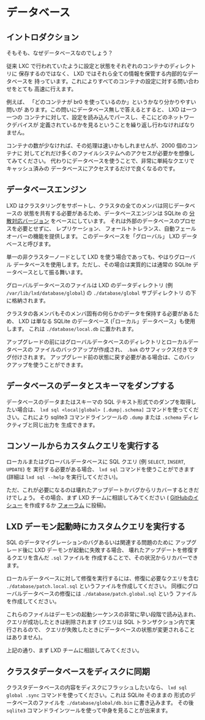 # データベース <!-- Database -->
## イントロダクション <!-- Introduction -->
<!--
So first of all, why a database?
-->
そもそも、なぜデータベースなのでしょう？

<!--
Rather than keeping the configuration and state within each container's
directory as is traditionally done by LXC, LXD has an internal database
which stores all of that information. This allows very quick queries
against all containers configuration.
-->
従来 LXC で行われていたように設定と状態をそれぞれのコンテナのディレクトリに
保存するのではなく、 LXD ではそれら全ての情報を保管する内部的なデータベースを
持っています。これによりすべてのコンテナの設定に対する問い合わせをとても
高速に行えます。


<!--
An example is the rather obvious question "what containers are using br0?".
To answer that question without a database, LXD would have to iterate
through every single container, load and parse its configuration and
then look at what network devices are defined in there.
-->
例えば、 「どのコンテナが br0 を使っているのか」というかなり分かりやすい問いが
あります。この問いにデータベース無しで答えるとすると、 LXD は一つ一つの
コンテナに対して、設定を読み込んでパースし、そこにどのネットワークデバイスが
定義されているかを見るということを繰り返し行わなければなりません。

<!--
While that may be quick with a few containers, imagine how many
filesystem access would be required for 2000 containers. Instead with a
database, it's only a matter of accessing the already cached database
with a pretty simple query.
-->
コンテナの数が少なければ、その処理は速いかもしれませんが、2000 個のコンテナに
対してどれだけ多くのファイルシステムへのアクセスが必要かを想像してみてください。
代わりにデータベースを使うことで、非常に単純なクエリでキャッシュ済みの
データベースにアクセスするだけで良くなるのです。


## データベースエンジン <!-- Database engine -->
<!--
Since LXD supports clustering, and all members of the cluster must share the
same database state, the database engine is based on a [distributed
version](https://github.com/CanonicalLtd/dqlite) of SQLite, which provides
replication, fault-tolerance and automatic failover without the need of external
database processes. We refer to this database as the "global" LXD database.
-->
LXD はクラスタリングをサポートし、クラスタの全てのメンバは同じデータベースの
状態を共有する必要があるため、データベースエンジンは SQLite の
[分散対応バージョン](https://github.com/CanonicalLtd/dqlite) をベースにしています。
それは外部のデータベースのプロセスを必要とせずに、 レプリケーション、
フォールトトレランス、自動フェールオーバーの機能を提供します。
このデータベースを「グローバル」 LXD データベースと呼びます。


<!--
Even when using LXD as single non-clustered node, the global database will still
be used, although in that case it effectively behaves like a regular SQLite
database.
-->
単一の非クラスターノードとして LXD を使う場合であっても、やはりグローバル
データベースを使用します。ただし、その場合は実質的には通常の SQLite
データベースとして振る舞います。

<!--
The files of the global database are stored under the ``./database/global``
sub-directory of your LXD data dir (e.g. ``/var/lib/lxd/database/global``).
-->
グローバルデータベースのファイルは LXD のデータディレクトリ
(例 ``/var/lib/lxd/database/global``) の ``./database/global`` サブディレクトリ
の下に格納されます。

<!--
Since each member of the cluster also needs to keep some data which is specific
to that member, LXD also uses a plain SQLite database (the "local" database),
which you can find in ``./database/local.db``.
-->
クラスタの各メンバもそのメンバ固有の何らかのデータを保持する必要があるため、
LXD は単なる SQLite のデータベース (「ローカル」データベース」も使用します。
これは ``./database/local.db`` に置かれます。

<!--
Backups of the global database directory and of the local database file are made
before upgrades, and are tagged with the ``.bak`` suffix. You can use those if
you need to revert the state as it was before the upgrade.
-->
アップグレードの前にはグローバルデータベースのディレクトリとローカルデータベースの
ファイルのバックアップが作成され、 ``.bak`` のサフィックス付きでタグ付けされます。
アップグレード前の状態に戻す必要がある場合は、このバックアップを使うことができます。

## データベースのデータとスキーマをダンプする <!-- Dumping the database content or schema -->
<!--
If you want to get a SQL text dump of the content or the schema of the databases,
use the ``lxd sql <local|global> [.dump|.schema]`` command, which produces the
equivalent output of the ``.dump`` or ``.schema`` directives of the sqlite3
command line tool.
-->
データベースのデータまたはスキーマの SQL テキスト形式でのダンプを取得したい場合は、
``lxd sql <local|global> [.dump|.schema]`` コマンドを使ってください。これにより
sqlite3 コマンドラインツールの ``.dump`` または ``.schema`` ディレクティブと同じ出力を
生成できます。

## コンソールからカスタムクエリを実行する <!-- Running custom queries from the console -->
<!--
If you need to perform SQL queries (e.g. ``SELECT``, ``INSERT``, ``UPDATE``)
against the local or global database, you can use the ``lxd sql`` command (run
``lxd sql \-\-help`` for details).
-->
ローカルまたはグローバルデータベースに SQL クエリ (例 ``SELECT``, ``INSERT``, ``UPDATE``) を
実行する必要がある場合、 ``lxd sql`` コマンドを使うことができます
(詳細は ``lxd sql --help`` を実行してください)。

<!--
You should only need to do that in order to recover from broken updates or bugs.
Please consult the LXD team first (creating a [GitHub
issue](https://github.com/lxc/lxd/issues/new) or
[forum](https://discuss.linuxcontainers.org/) post).
-->
ただ、これが必要になるのは壊れたアップデートかバグからリカバーするときだけでしょう。
その場合、まず LXD チームに相談してみてください (
[GitHubのイシュー](https://github.com/lxc/lxd/issues/new) を作成するか
[フォーラム](https://discuss.linuxcontainers.org/) に投稿)。

## LXD デーモン起動時にカスタムクエリを実行する <!-- Running custom queries at LXD daemon startup -->
<!--
In case the LXD daemon fails to start after an upgrade because of SQL data
migration bugs or similar problems, it's possible to recover the situation by
creating ``.sql`` files containing queries that repair the broken update.
-->
SQL のデータマイグレーションのバグあるいは関連する問題のために
アップグレード後に LXD デーモンが起動に失敗する場合、
壊れたアップデートを修復するクエリを含んだ ``.sql`` ファイルを
作成することで、その状況からリカバーできます。

<!--
To perform repairs against the local database, write a
``./database/patch.local.sql`` file containing the relevant queries, and
similarly a ``./database/patch.global.sql`` for global database repairs.
-->
ローカルデータベースに対して修復を実行するには、修復に必要なクエリを含む
``./database/patch.local.sql`` というファイルを作成してください。
同様にグローバルデータベースの修復には ``./database/patch.global.sql`` という
ファイルを作成してください。

<!--
Those files will be loaded very early in the daemon startup sequence and deleted
if the queries were successful (if they fail, no state will change as they are
run in a SQL transaction).
-->
これらのファイルはデーモンの起動シーケンスの非常に早い段階で読み込まれ、
クエリが成功したときは削除されます (クエリは SQL トランザクション内で実行されるので、
クエリが失敗したときにデータベースの状態が変更されることはありません)。

<!--
As above, please consult the LXD team first.
-->
上記の通り、まず LXD チームに相談してみてください。

## クラスタデータベースをディスクに同期 <!-- Syncing the cluster database to disk -->
クラスタデータベースの内容をディスクにフラッシュしたいなら、
``lxd sql global .sync`` コマンドを使ってください。これは SQLite そのままの
形式のデータベースのファイルを ``./database/global/db.bin`` に書き込みます。
その後 ``sqlite3`` コマンドラインツールを使って中身を見ることが出来ます。
<!--
If you want to flush the content of the cluster database to disk, use the ``lxd
sql global .sync`` command, that will write a plain SQLite database file into
``./database/global/db.bin``, which you can then inspect with the ``sqlite3``
command line tool.
-->
